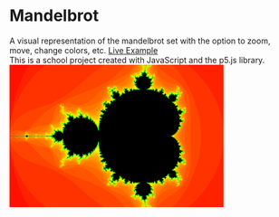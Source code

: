 # Mandelbrot
A visual representation of the mandelbrot set with the option to zoom, move, change colors, etc.
[Live Example](https://jonjampen.github.io/mandelbrot/)
<br>
This is a school project created with JavaScript and the p5.js library.
<br>
<img src="mandelbrot.png" alt="mandelbrot" width="75%"/>
